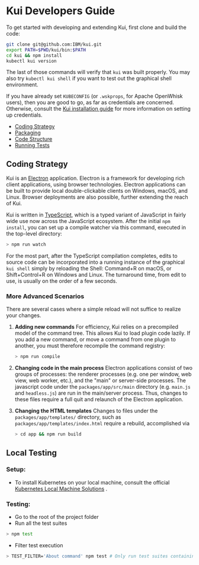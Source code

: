 # Kui Developers Guide

To get started with developing and extending Kui, first clone and
build the code:

```bash
git clone git@github.com:IBM/kui.git
export PATH=$PWD/kui/bin:$PATH
cd kui && npm install
kubectl kui version
```

The last of those commands will verify that `kui` was built
properly. You may also try `kubectl kui shell` if you want to test out
the graphical shell environment.

If you have already set `KUBECONFIG` (or `.wskprops`, for Apache
OpenWhisk users), then you are good to go, as far as credentials are
concerned. Otherwise, consult the [Kui installation
guide](../installation.md) for more information on setting up
credentials.

  - [Coding Strategy](#coding-strategy)
  - [Packaging](packaging.md)
  - [Code Structure](lay-of-the-land.md)
  - [Running Tests](local-testing.md)

## Coding Strategy

Kui is an [Electron](https://electron.atom.io/) application. Electron
is a framework for developing rich client applications, using browser
technologies. Electron applications can be built to provide local
double-clickable clients on Windows, macOS, and Linux. Browser
deployments are also possible, further extending the reach of Kui.

Kui is written in [TypeScript](https://www.typescriptlang.org/), which
is a typed variant of JavaScript in fairly wide use now across the
JavaScript ecosystem. After the initial `npm install`, you can set up
a compile watcher via this command, executed in the top-level
directory:

```bash
> npm run watch
```

For the most part, after the TypeScript compilation completes, edits
to source code can be incorporated into a running instance of the
graphical `kui shell` simply by reloading the Shell: Command+R on
macOS, or Shift+Control+R on Windows and Linux. The turnaround time,
from edit to use, is usually on the order of a few seconds.

### More Advanced Scenarios

There are several cases where a simple reload will not suffice to
realize your changes.

 1. **Adding new commands** For efficiency, Kui relies on a
    precompiled model of the command tree. This allows Kui to load
    plugin code lazily. If you add a new command, or move a command
    from one plugin to another, you must therefore recompile the
    command registry:

    ```bash
    > npm run compile
    ```

 2. **Changing code in the main process** Electron applications
    consist of two groups of processes: the renderer processes
    (e.g. one per window, web view, web worker, etc.), and the "main"
    or server-side processes. The javascript code under the
    `packages/app/src/main` directory (e.g. `main.js` and `headless.js`) are
    run in the main/server process. Thus, changes to these files
    require a full quit and relaunch of the Electron application.

 3. **Changing the HTML templates** Changes to files under the
    `packages/app/templates/` directory, such as `packages/app/templates/index.html` require a
    rebuild, accomplished via

    ```bash
    > cd app && npm run build
    ```

## Local Testing

### Setup:
* To install Kubernetes on your local machine, consult the official [Kubernetes Local Machine Solutions](https://kubernetes.io/docs/setup/pick-right-solution/#local-machine-solutions) .  

### Testing:
* Go to the root of the project folder
* Run all the test suites
```bash
> npm test
```
* Filter test execution
```bash
> TEST_FILTER='About command' npm test # Only run test suites containing 'About command' in suite titles
```
